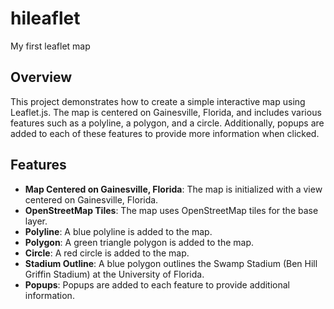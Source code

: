 # hileaflet
My first leaflet map

## Overview
This project demonstrates how to create a simple interactive map using Leaflet.js. The map is centered on Gainesville, Florida, and includes various features such as a polyline, a polygon, and a circle. Additionally, popups are added to each of these features to provide more information when clicked.

## Features
- **Map Centered on Gainesville, Florida**: The map is initialized with a view centered on Gainesville, Florida.
- **OpenStreetMap Tiles**: The map uses OpenStreetMap tiles for the base layer.
- **Polyline**: A blue polyline is added to the map.
- **Polygon**: A green triangle polygon is added to the map.
- **Circle**: A red circle is added to the map.
- **Stadium Outline**: A blue polygon outlines the Swamp Stadium (Ben Hill Griffin Stadium) at the University of Florida.
- **Popups**: Popups are added to each feature to provide additional information.




